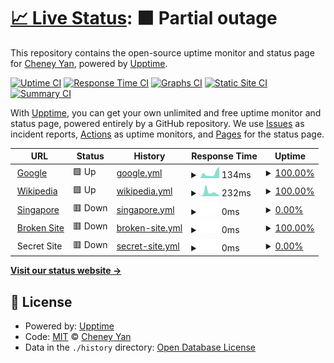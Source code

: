 # [📈 Live Status](https://state.python3.tech): <!--live status--> **🟧 Partial outage**

This repository contains the open-source uptime monitor and status page for [Cheney Yan](https://state.python3.tech), powered by [Upptime](https://github.com/upptime/upptime).

[![Uptime CI](https://github.com/koj-co/upptime/workflows/Uptime%20CI/badge.svg)](https://github.com/koj-co/upptime/actions?query=workflow%3A%22Uptime+CI%22)
[![Response Time CI](https://github.com/koj-co/upptime/workflows/Response%20Time%20CI/badge.svg)](https://github.com/koj-co/upptime/actions?query=workflow%3A%22Response+Time+CI%22)
[![Graphs CI](https://github.com/koj-co/upptime/workflows/Graphs%20CI/badge.svg)](https://github.com/koj-co/upptime/actions?query=workflow%3A%22Graphs+CI%22)
[![Static Site CI](https://github.com/koj-co/upptime/workflows/Static%20Site%20CI/badge.svg)](https://github.com/koj-co/upptime/actions?query=workflow%3A%22Static+Site+CI%22)
[![Summary CI](https://github.com/koj-co/upptime/workflows/Summary%20CI/badge.svg)](https://github.com/koj-co/upptime/actions?query=workflow%3A%22Summary+CI%22)

With [Upptime](https://upptime.js.org), you can get your own unlimited and free uptime monitor and status page, powered entirely by a GitHub repository. We use [Issues](https://github.com/cheney-yan/upptime/issues) as incident reports, [Actions](https://github.com/cheney-yan/upptime/actions) as uptime monitors, and [Pages](https://state.python3.tech) for the status page.

<!--start: status pages-->
<!-- This summary is generated by Upptime (https://github.com/upptime/upptime) -->
<!-- Do not edit this manually, your changes will be overwritten -->
<!-- prettier-ignore -->
| URL | Status | History | Response Time | Uptime |
| --- | ------ | ------- | ------------- | ------ |
| <img alt="" src="https://favicons.githubusercontent.com/www.google.com" height="13"> [Google](https://www.google.com) | 🟩 Up | [google.yml](https://github.com/cheney-yan/uptime/commits/HEAD/history/google.yml) | <details><summary><img alt="Response time graph" src="./graphs/google/response-time-week.png" height="20"> 134ms</summary><br><a href="https://state.python3.tech/history/google"><img alt="Response time 94" src="https://img.shields.io/endpoint?url=https%3A%2F%2Fraw.githubusercontent.com%2Fcheney-yan%2Fuptime%2FHEAD%2Fapi%2Fgoogle%2Fresponse-time.json"></a><br><a href="https://state.python3.tech/history/google"><img alt="24-hour response time 316" src="https://img.shields.io/endpoint?url=https%3A%2F%2Fraw.githubusercontent.com%2Fcheney-yan%2Fuptime%2FHEAD%2Fapi%2Fgoogle%2Fresponse-time-day.json"></a><br><a href="https://state.python3.tech/history/google"><img alt="7-day response time 134" src="https://img.shields.io/endpoint?url=https%3A%2F%2Fraw.githubusercontent.com%2Fcheney-yan%2Fuptime%2FHEAD%2Fapi%2Fgoogle%2Fresponse-time-week.json"></a><br><a href="https://state.python3.tech/history/google"><img alt="30-day response time 91" src="https://img.shields.io/endpoint?url=https%3A%2F%2Fraw.githubusercontent.com%2Fcheney-yan%2Fuptime%2FHEAD%2Fapi%2Fgoogle%2Fresponse-time-month.json"></a><br><a href="https://state.python3.tech/history/google"><img alt="1-year response time 94" src="https://img.shields.io/endpoint?url=https%3A%2F%2Fraw.githubusercontent.com%2Fcheney-yan%2Fuptime%2FHEAD%2Fapi%2Fgoogle%2Fresponse-time-year.json"></a></details> | <details><summary><a href="https://state.python3.tech/history/google">100.00%</a></summary><a href="https://state.python3.tech/history/google"><img alt="All-time uptime 99.99%" src="https://img.shields.io/endpoint?url=https%3A%2F%2Fraw.githubusercontent.com%2Fcheney-yan%2Fuptime%2FHEAD%2Fapi%2Fgoogle%2Fuptime.json"></a><br><a href="https://state.python3.tech/history/google"><img alt="24-hour uptime 100.00%" src="https://img.shields.io/endpoint?url=https%3A%2F%2Fraw.githubusercontent.com%2Fcheney-yan%2Fuptime%2FHEAD%2Fapi%2Fgoogle%2Fuptime-day.json"></a><br><a href="https://state.python3.tech/history/google"><img alt="7-day uptime 100.00%" src="https://img.shields.io/endpoint?url=https%3A%2F%2Fraw.githubusercontent.com%2Fcheney-yan%2Fuptime%2FHEAD%2Fapi%2Fgoogle%2Fuptime-week.json"></a><br><a href="https://state.python3.tech/history/google"><img alt="30-day uptime 100.00%" src="https://img.shields.io/endpoint?url=https%3A%2F%2Fraw.githubusercontent.com%2Fcheney-yan%2Fuptime%2FHEAD%2Fapi%2Fgoogle%2Fuptime-month.json"></a><br><a href="https://state.python3.tech/history/google"><img alt="1-year uptime 99.99%" src="https://img.shields.io/endpoint?url=https%3A%2F%2Fraw.githubusercontent.com%2Fcheney-yan%2Fuptime%2FHEAD%2Fapi%2Fgoogle%2Fuptime-year.json"></a></details>
| <img alt="" src="https://favicons.githubusercontent.com/en.wikipedia.org" height="13"> [Wikipedia](https://en.wikipedia.org) | 🟩 Up | [wikipedia.yml](https://github.com/cheney-yan/uptime/commits/HEAD/history/wikipedia.yml) | <details><summary><img alt="Response time graph" src="./graphs/wikipedia/response-time-week.png" height="20"> 232ms</summary><br><a href="https://state.python3.tech/history/wikipedia"><img alt="Response time 203" src="https://img.shields.io/endpoint?url=https%3A%2F%2Fraw.githubusercontent.com%2Fcheney-yan%2Fuptime%2FHEAD%2Fapi%2Fwikipedia%2Fresponse-time.json"></a><br><a href="https://state.python3.tech/history/wikipedia"><img alt="24-hour response time 66" src="https://img.shields.io/endpoint?url=https%3A%2F%2Fraw.githubusercontent.com%2Fcheney-yan%2Fuptime%2FHEAD%2Fapi%2Fwikipedia%2Fresponse-time-day.json"></a><br><a href="https://state.python3.tech/history/wikipedia"><img alt="7-day response time 232" src="https://img.shields.io/endpoint?url=https%3A%2F%2Fraw.githubusercontent.com%2Fcheney-yan%2Fuptime%2FHEAD%2Fapi%2Fwikipedia%2Fresponse-time-week.json"></a><br><a href="https://state.python3.tech/history/wikipedia"><img alt="30-day response time 235" src="https://img.shields.io/endpoint?url=https%3A%2F%2Fraw.githubusercontent.com%2Fcheney-yan%2Fuptime%2FHEAD%2Fapi%2Fwikipedia%2Fresponse-time-month.json"></a><br><a href="https://state.python3.tech/history/wikipedia"><img alt="1-year response time 211" src="https://img.shields.io/endpoint?url=https%3A%2F%2Fraw.githubusercontent.com%2Fcheney-yan%2Fuptime%2FHEAD%2Fapi%2Fwikipedia%2Fresponse-time-year.json"></a></details> | <details><summary><a href="https://state.python3.tech/history/wikipedia">100.00%</a></summary><a href="https://state.python3.tech/history/wikipedia"><img alt="All-time uptime 100.00%" src="https://img.shields.io/endpoint?url=https%3A%2F%2Fraw.githubusercontent.com%2Fcheney-yan%2Fuptime%2FHEAD%2Fapi%2Fwikipedia%2Fuptime.json"></a><br><a href="https://state.python3.tech/history/wikipedia"><img alt="24-hour uptime 100.00%" src="https://img.shields.io/endpoint?url=https%3A%2F%2Fraw.githubusercontent.com%2Fcheney-yan%2Fuptime%2FHEAD%2Fapi%2Fwikipedia%2Fuptime-day.json"></a><br><a href="https://state.python3.tech/history/wikipedia"><img alt="7-day uptime 100.00%" src="https://img.shields.io/endpoint?url=https%3A%2F%2Fraw.githubusercontent.com%2Fcheney-yan%2Fuptime%2FHEAD%2Fapi%2Fwikipedia%2Fuptime-week.json"></a><br><a href="https://state.python3.tech/history/wikipedia"><img alt="30-day uptime 100.00%" src="https://img.shields.io/endpoint?url=https%3A%2F%2Fraw.githubusercontent.com%2Fcheney-yan%2Fuptime%2FHEAD%2Fapi%2Fwikipedia%2Fuptime-month.json"></a><br><a href="https://state.python3.tech/history/wikipedia"><img alt="1-year uptime 100.00%" src="https://img.shields.io/endpoint?url=https%3A%2F%2Fraw.githubusercontent.com%2Fcheney-yan%2Fuptime%2FHEAD%2Fapi%2Fwikipedia%2Fuptime-year.json"></a></details>
| <img alt="" src="https://favicons.githubusercontent.com/singapore.cloudhowto.tech" height="13"> [Singapore](https://singapore.cloudhowto.tech) | 🟥 Down | [singapore.yml](https://github.com/cheney-yan/uptime/commits/HEAD/history/singapore.yml) | <details><summary><img alt="Response time graph" src="./graphs/singapore/response-time-week.png" height="20"> 0ms</summary><br><a href="https://state.python3.tech/history/singapore"><img alt="Response time 5188" src="https://img.shields.io/endpoint?url=https%3A%2F%2Fraw.githubusercontent.com%2Fcheney-yan%2Fuptime%2FHEAD%2Fapi%2Fsingapore%2Fresponse-time.json"></a><br><a href="https://state.python3.tech/history/singapore"><img alt="24-hour response time 0" src="https://img.shields.io/endpoint?url=https%3A%2F%2Fraw.githubusercontent.com%2Fcheney-yan%2Fuptime%2FHEAD%2Fapi%2Fsingapore%2Fresponse-time-day.json"></a><br><a href="https://state.python3.tech/history/singapore"><img alt="7-day response time 0" src="https://img.shields.io/endpoint?url=https%3A%2F%2Fraw.githubusercontent.com%2Fcheney-yan%2Fuptime%2FHEAD%2Fapi%2Fsingapore%2Fresponse-time-week.json"></a><br><a href="https://state.python3.tech/history/singapore"><img alt="30-day response time 0" src="https://img.shields.io/endpoint?url=https%3A%2F%2Fraw.githubusercontent.com%2Fcheney-yan%2Fuptime%2FHEAD%2Fapi%2Fsingapore%2Fresponse-time-month.json"></a><br><a href="https://state.python3.tech/history/singapore"><img alt="1-year response time 5197" src="https://img.shields.io/endpoint?url=https%3A%2F%2Fraw.githubusercontent.com%2Fcheney-yan%2Fuptime%2FHEAD%2Fapi%2Fsingapore%2Fresponse-time-year.json"></a></details> | <details><summary><a href="https://state.python3.tech/history/singapore">0.00%</a></summary><a href="https://state.python3.tech/history/singapore"><img alt="All-time uptime 60.98%" src="https://img.shields.io/endpoint?url=https%3A%2F%2Fraw.githubusercontent.com%2Fcheney-yan%2Fuptime%2FHEAD%2Fapi%2Fsingapore%2Fuptime.json"></a><br><a href="https://state.python3.tech/history/singapore"><img alt="24-hour uptime 0.00%" src="https://img.shields.io/endpoint?url=https%3A%2F%2Fraw.githubusercontent.com%2Fcheney-yan%2Fuptime%2FHEAD%2Fapi%2Fsingapore%2Fuptime-day.json"></a><br><a href="https://state.python3.tech/history/singapore"><img alt="7-day uptime 0.00%" src="https://img.shields.io/endpoint?url=https%3A%2F%2Fraw.githubusercontent.com%2Fcheney-yan%2Fuptime%2FHEAD%2Fapi%2Fsingapore%2Fuptime-week.json"></a><br><a href="https://state.python3.tech/history/singapore"><img alt="30-day uptime 0.00%" src="https://img.shields.io/endpoint?url=https%3A%2F%2Fraw.githubusercontent.com%2Fcheney-yan%2Fuptime%2FHEAD%2Fapi%2Fsingapore%2Fuptime-month.json"></a><br><a href="https://state.python3.tech/history/singapore"><img alt="1-year uptime 53.54%" src="https://img.shields.io/endpoint?url=https%3A%2F%2Fraw.githubusercontent.com%2Fcheney-yan%2Fuptime%2FHEAD%2Fapi%2Fsingapore%2Fuptime-year.json"></a></details>
| <img alt="" src="https://favicons.githubusercontent.com/thissitedoesnotexist.com" height="13"> [Broken Site](https://thissitedoesnotexist.com) | 🟥 Down | [broken-site.yml](https://github.com/cheney-yan/uptime/commits/HEAD/history/broken-site.yml) | <details><summary><img alt="Response time graph" src="./graphs/broken-site/response-time-week.png" height="20"> 0ms</summary><br><a href="https://state.python3.tech/history/broken-site"><img alt="Response time 0" src="https://img.shields.io/endpoint?url=https%3A%2F%2Fraw.githubusercontent.com%2Fcheney-yan%2Fuptime%2FHEAD%2Fapi%2Fbroken-site%2Fresponse-time.json"></a><br><a href="https://state.python3.tech/history/broken-site"><img alt="24-hour response time 0" src="https://img.shields.io/endpoint?url=https%3A%2F%2Fraw.githubusercontent.com%2Fcheney-yan%2Fuptime%2FHEAD%2Fapi%2Fbroken-site%2Fresponse-time-day.json"></a><br><a href="https://state.python3.tech/history/broken-site"><img alt="7-day response time 0" src="https://img.shields.io/endpoint?url=https%3A%2F%2Fraw.githubusercontent.com%2Fcheney-yan%2Fuptime%2FHEAD%2Fapi%2Fbroken-site%2Fresponse-time-week.json"></a><br><a href="https://state.python3.tech/history/broken-site"><img alt="30-day response time 0" src="https://img.shields.io/endpoint?url=https%3A%2F%2Fraw.githubusercontent.com%2Fcheney-yan%2Fuptime%2FHEAD%2Fapi%2Fbroken-site%2Fresponse-time-month.json"></a><br><a href="https://state.python3.tech/history/broken-site"><img alt="1-year response time 0" src="https://img.shields.io/endpoint?url=https%3A%2F%2Fraw.githubusercontent.com%2Fcheney-yan%2Fuptime%2FHEAD%2Fapi%2Fbroken-site%2Fresponse-time-year.json"></a></details> | <details><summary><a href="https://state.python3.tech/history/broken-site">100.00%</a></summary><a href="https://state.python3.tech/history/broken-site"><img alt="All-time uptime 100.00%" src="https://img.shields.io/endpoint?url=https%3A%2F%2Fraw.githubusercontent.com%2Fcheney-yan%2Fuptime%2FHEAD%2Fapi%2Fbroken-site%2Fuptime.json"></a><br><a href="https://state.python3.tech/history/broken-site"><img alt="24-hour uptime 100.00%" src="https://img.shields.io/endpoint?url=https%3A%2F%2Fraw.githubusercontent.com%2Fcheney-yan%2Fuptime%2FHEAD%2Fapi%2Fbroken-site%2Fuptime-day.json"></a><br><a href="https://state.python3.tech/history/broken-site"><img alt="7-day uptime 100.00%" src="https://img.shields.io/endpoint?url=https%3A%2F%2Fraw.githubusercontent.com%2Fcheney-yan%2Fuptime%2FHEAD%2Fapi%2Fbroken-site%2Fuptime-week.json"></a><br><a href="https://state.python3.tech/history/broken-site"><img alt="30-day uptime 100.00%" src="https://img.shields.io/endpoint?url=https%3A%2F%2Fraw.githubusercontent.com%2Fcheney-yan%2Fuptime%2FHEAD%2Fapi%2Fbroken-site%2Fuptime-month.json"></a><br><a href="https://state.python3.tech/history/broken-site"><img alt="1-year uptime 100.00%" src="https://img.shields.io/endpoint?url=https%3A%2F%2Fraw.githubusercontent.com%2Fcheney-yan%2Fuptime%2FHEAD%2Fapi%2Fbroken-site%2Fuptime-year.json"></a></details>
| <img alt="" src="https://favicons.githubusercontent.com/null" height="13"> Secret Site | 🟥 Down | [secret-site.yml](https://github.com/cheney-yan/uptime/commits/HEAD/history/secret-site.yml) | <details><summary><img alt="Response time graph" src="./graphs/secret-site/response-time-week.png" height="20"> 0ms</summary><br><a href="https://state.python3.tech/history/secret-site"><img alt="Response time 0" src="https://img.shields.io/endpoint?url=https%3A%2F%2Fraw.githubusercontent.com%2Fcheney-yan%2Fuptime%2FHEAD%2Fapi%2Fsecret-site%2Fresponse-time.json"></a><br><a href="https://state.python3.tech/history/secret-site"><img alt="24-hour response time 0" src="https://img.shields.io/endpoint?url=https%3A%2F%2Fraw.githubusercontent.com%2Fcheney-yan%2Fuptime%2FHEAD%2Fapi%2Fsecret-site%2Fresponse-time-day.json"></a><br><a href="https://state.python3.tech/history/secret-site"><img alt="7-day response time 0" src="https://img.shields.io/endpoint?url=https%3A%2F%2Fraw.githubusercontent.com%2Fcheney-yan%2Fuptime%2FHEAD%2Fapi%2Fsecret-site%2Fresponse-time-week.json"></a><br><a href="https://state.python3.tech/history/secret-site"><img alt="30-day response time 0" src="https://img.shields.io/endpoint?url=https%3A%2F%2Fraw.githubusercontent.com%2Fcheney-yan%2Fuptime%2FHEAD%2Fapi%2Fsecret-site%2Fresponse-time-month.json"></a><br><a href="https://state.python3.tech/history/secret-site"><img alt="1-year response time 0" src="https://img.shields.io/endpoint?url=https%3A%2F%2Fraw.githubusercontent.com%2Fcheney-yan%2Fuptime%2FHEAD%2Fapi%2Fsecret-site%2Fresponse-time-year.json"></a></details> | <details><summary><a href="https://state.python3.tech/history/secret-site">0.00%</a></summary><a href="https://state.python3.tech/history/secret-site"><img alt="All-time uptime 20.41%" src="https://img.shields.io/endpoint?url=https%3A%2F%2Fraw.githubusercontent.com%2Fcheney-yan%2Fuptime%2FHEAD%2Fapi%2Fsecret-site%2Fuptime.json"></a><br><a href="https://state.python3.tech/history/secret-site"><img alt="24-hour uptime 0.00%" src="https://img.shields.io/endpoint?url=https%3A%2F%2Fraw.githubusercontent.com%2Fcheney-yan%2Fuptime%2FHEAD%2Fapi%2Fsecret-site%2Fuptime-day.json"></a><br><a href="https://state.python3.tech/history/secret-site"><img alt="7-day uptime 0.00%" src="https://img.shields.io/endpoint?url=https%3A%2F%2Fraw.githubusercontent.com%2Fcheney-yan%2Fuptime%2FHEAD%2Fapi%2Fsecret-site%2Fuptime-week.json"></a><br><a href="https://state.python3.tech/history/secret-site"><img alt="30-day uptime 0.00%" src="https://img.shields.io/endpoint?url=https%3A%2F%2Fraw.githubusercontent.com%2Fcheney-yan%2Fuptime%2FHEAD%2Fapi%2Fsecret-site%2Fuptime-month.json"></a><br><a href="https://state.python3.tech/history/secret-site"><img alt="1-year uptime 0.00%" src="https://img.shields.io/endpoint?url=https%3A%2F%2Fraw.githubusercontent.com%2Fcheney-yan%2Fuptime%2FHEAD%2Fapi%2Fsecret-site%2Fuptime-year.json"></a></details>

<!--end: status pages-->

[**Visit our status website →**](https://state.python3.tech)

## 📄 License

- Powered by: [Upptime](https://github.com/upptime/upptime)
- Code: [MIT](./LICENSE) © [Cheney Yan](https://state.python3.tech)
- Data in the `./history` directory: [Open Database License](https://opendatacommons.org/licenses/odbl/1-0/)
